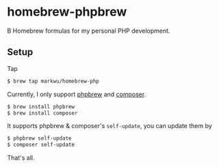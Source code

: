 # homebrew-phpbrew

B
Homebrew formulas for my personal PHP development.

## Setup

Tap

```bash
$ brew tap markwu/homebrew-php
```

Currently, I only support [phpbrew](https://github.com/phpbrew/phpbrew) and [composer](http://getcomposer.org).

```bash
$ brew install phpbrew
$ brew install composer
```

It supports phpbrew & composer's `self-update`, you can update them by

```bash
$ phpbrew self-update
$ composer self-update
```

That's all.
